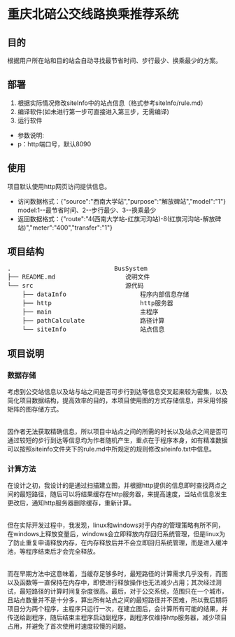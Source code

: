 # 重庆北碚公交线路换乘推荐系统

## 目的

根据用户所在站和目的站会自动寻找最节省时间、步行最少、换乘最少的方案。

## 部署

1. 根据实际情况修改siteInfo中的站点信息（格式参考siteInfo/rule.md）
2. 编译软件(如未进行第一步可直接进入第三步，无需编译)
3. 运行软件

- 参数说明:
- p：http端口号，默认8090

## 使用

项目默认使用http网页访问提供信息。

- 访问数据格式：{"source":"西南大学站","purpose":"解放碑站","model":"1"}</br>
 model:1--最节省时间、2--步行最少、3--换乘最少
- 返回数据格式：{"route":"4(西南大学站-红旗河沟站)-8(红旗河沟站-解放碑站)","meter":"400","transfer":"1"}

## 项目结构

<pre>
.                            BusSystem
├── README.md                   说明文件
└── src                         源代码
    ├── dataInfo                    程序内部信息存储
    ├── http                        http服务器
    ├── main                        主程序
    ├── pathCalculate               路径计算
    └── siteInfo                    站点信息
</pre>

## 项目说明

### 数据存储

考虑到公交站信息以及站与站之间是否可步行到达等信息交叉起来较为密集，以及简化项目数据结构，提高效率的目的，本项目使用图的方式存储信息，并采用邻接矩阵的图存储方式。<br><br>

因作者无法获取精确信息，所以项目中站点之间的所需的时长以及站点之间是否可通过较短的步行到达等信息均为作者随机产生，重点在于程序本身，如有精准数据可以按照siteinfo文件夹下的rule.md中所规定的规则修改siteinfo.txt中信息。

### 计算方法

在设计之初，我设计的是通过扫描建立图，并根据http提供的信息即时查找两点之间的最短路径，随后可以将结果缓存在http服务器，来提高速度，当站点信息发生更改后，通知http服务器删除缓存，重新计算。<br><br>

但在实际开发过程中，我发现，linux和windows对于内存的管理策略有所不同，在windows上释放变量后，windows会立即释放内存回归系统管理，但是linux为了防止重复申请释放内存，在内存释放后并不会立即回归系统管理，而是进入缓冲池，等程序结束后才会完全释放。<br><br>

而在早期方法中这意味着，当缓存足够多时，最短路径的计算需求几乎没有，而图以及函数等一直保持在内存中，即使进行释放操作也无法减少占用；其次经过测试，最短路径的计算时间复杂度很高。最后，对于公交系统，范围只在一个城市，且站点数量并不是十分多，算出所有站点之间的最短路径并不困难，所以我后期将项目分为两个程序，主程序只运行一次，在建立图后，会计算所有可能的结果，并传送给副程序，随后结束主程序启动副程序，副程序仅维持http服务器，减少项目占用，并避免了首次使用时速度较慢的问题。
